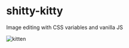 # shitty-kitty
Image editing with CSS variables and vanilla JS

![kitten](https://media.giphy.com/media/arGFFWyT9oZj2/giphy.gif)
